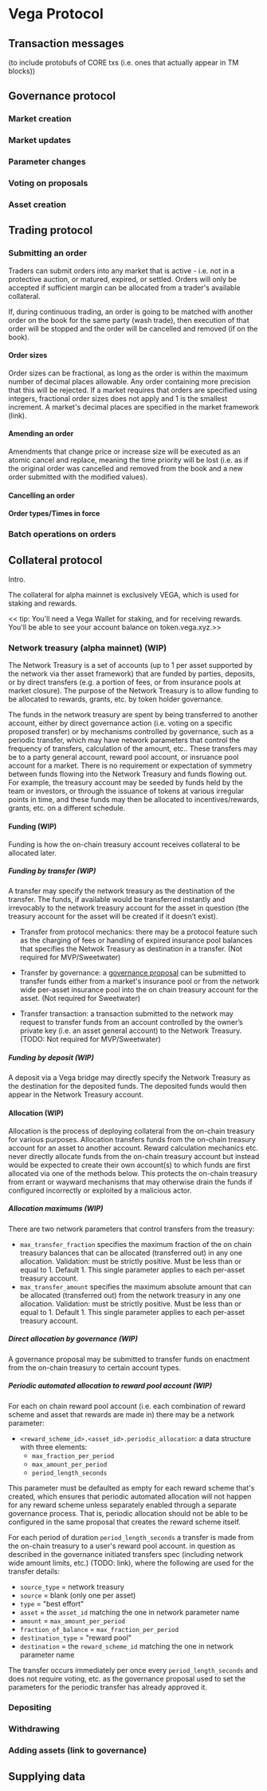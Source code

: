 # Vega Protocol 
 ## Transaction messages 
 (to include protobufs of CORE txs (i.e. ones that actually appear in TM blocks)) 
 ## Governance protocol
  ### Market creation
  ### Market updates
  ### Parameter changes
  ### Voting on proposals
  ### Asset creation
 ## Trading protocol
  ### Submitting an order
Traders can submit orders into any market that is active - i.e. not in a protective auction, or matured, expired, or settled. Orders will only be accepted if sufficient margin can be allocated from a trader's available collateral. 

If, during continuous trading, an order is going to be matched with another order on the book for the same party (wash trade), then execution of that order will be stopped and the order will be cancelled and removed (if on the book). 

   #### Order sizes
Order sizes can be fractional, as long as the order is within the maximum number of decimal places allowable. Any order containing more precision that this will be rejected.  If a market requires that orders are specified using integers, fractional order sizes does not apply and 1 is the smallest increment. A market's decimal places are specified in the market framework (link).

   #### Amending an order
Amendments that change price or increase size will be executed as an atomic cancel and replace, meaning the time priority will be lost (i.e. as if the original order was cancelled and removed from the book and a new order submitted with the modified values). 

   #### Cancelling an order
   #### Order types/Times in force
   ### Batch operations on orders
 ## Collateral protocol
 Intro. 
 
 The collateral for alpha mainnet is exclusively VEGA, which is used for staking and rewards. 
 
 << tip: You'll need a Vega Wallet for staking, and for receiving rewards. You'll be able to see your account balance on token.vega.xyz.>>
 
  ### Network treasury (alpha mainnet) (WIP)
  The Network Treasury is a set of accounts (up to 1 per asset supported by the network via ther asset framework) that are funded by parties, deposits, or by direct transfers (e.g. a portion of fees, or from insurance pools at market closure). 
The purpose of the Network Treasury is to allow funding to be allocated to rewards, grants, etc. by token holder governance.

The funds in the network treasury are spent by being transferred to another account, either by direct governance action (i.e. voting on a specific proposed transfer) or by mechanisms controlled by governance, such as a periodic transfer, which may have network parameters that control the frequency of transfers, calculation of the amount, etc.. 
These transfers may be to a party general account, reward pool account, or insruance pool account for a market.
There is no requirement or expectation of symmetry between funds flowing into the Network Treasury and funds flowing out.
For example, the treasury account may be seeded by funds held by the team or investors, or through the issuance of tokens at various irregular points in time, and these funds may then be allocated to incentives/rewards, grants, etc. on a different schedule.

#### Funding (WIP)

Funding is how the on-chain treasury account receives collateral to be allocated later.

##### Funding by transfer (WIP)

A transfer may specify the network treasury as the destination of the transfer. 
The funds, if available would be transferred instantly and irrevocably to the network treasury account for the asset in question (the treasury account for the asset will be created if it doesn’t exist).

- Transfer from protocol mechanics: there may be a protocol feature such as the charging of fees or handling of expired insurance pool balances that specifies the Netwok Treasury as destination in a transfer. (Not required for MVP/Sweetwater)

- Transfer by governance: a [governance proposal](./0028-governance.md) can be submitted to transfer funds either from a market's insurance pool or from the network wide per-asset insurance pool into the on chain treasury account for the asset. (Not required for Sweetwater)

- Transfer transaction: a transaction submitted to the network may request to transfer funds from an account controlled by the owner’s private key (i.e. an asset general account) to the Network Treasury. (TODO: Not required for MVP/Sweetwater)


##### Funding by deposit (WIP)

A deposit via a Vega bridge may directly specify the Network Treasury as the destination for the deposited funds. The deposited funds would then appear in the Network Treasury account. 


#### Allocation (WIP)

Allocation is the process of deploying collateral from the on-chain treasury for various purposes. 
Allocation transfers funds from the on-chain treasury account for an asset to another account. 
Reward calculation mechanics etc. never directly allocate funds from the on-chain treasury account but instead would be expected to create their own account(s) to which funds are first allocated via one of the methods below. This protects the on-chain treasury from errant or wayward mechanisms that may otherwise drain the funds if configured incorrectly or exploited by a malicious actor.


##### Allocation maximums (WIP)

There are two network parameters that control transfers from the treasury:

- `max_transfer_fraction` specifies the maximum fraction of the on chain treasury balances that can be allocated (transferred out) in any one allocation. Validation: must be strictly positive. Must be less than or equal to 1. Default 1. This single parameter applies to each per-asset treasury account.
- `max_transfer_amount` specifies the maximum absolute amount that can be allocated (transferred out) from the network treasury in any one allocation. Validation: must be strictly positive. Must be less than or equal to 1. Default 1. This single parameter applies to each per-asset treasury account.


##### Direct allocation by governance (WIP)

A governance proposal may be submitted to transfer funds on enactment from the on-chain treasury to certain account types. 

##### Periodic automated allocation to reward pool account (WIP)

For each on chain reward pool account (i.e. each combination of reward scheme and asset that rewards are made in) there may be a network parameter:

- `<reward_scheme_id>.<asset_id>.periodic_allocation`: a data structure with three elements:
	- `max_fraction_per_period`
	- `max_amount_per_period`
	- `period_length_seconds`

This parameter must be defaulted as empty for each reward scheme that's created, which ensures that periodic automated allocation will not happen for any reward scheme unless separately enabled through a separate governance process. That is, periodic allocation should not be able to be configured in the same proposal that creates the reward scheme itself.

For each period of duration `period_length_seconds` a transfer is made from the on-chain treasury to a user's reward pool account. in question as described in the governance initiated transfers spec (including network wide amount limits, etc.) (TODO: link), where the following are used for the transfer details:
- `source_type` =  network treasury
- `source` = blank (only one per asset)
- `type` =  "best effort"
- `asset` = the `asset_id` matching the one in network parameter name
- `amount` = `max_amount_per_period`
- `fraction_of_balance` = `max_fraction_per_period`
- `destination_type` = "reward pool"
- `destination` = the `reward_scheme_id` matching the one in network parameter name

The transfer occurs immediately per once every `period_length_seconds` and does not require voting, etc. as the governance proposal used to set the parameters for the periodic transfer has already approved it.

  ### Depositing 
  ### Withdrawing
  ### Adding assets (link to governance) 
 ## Supplying data
